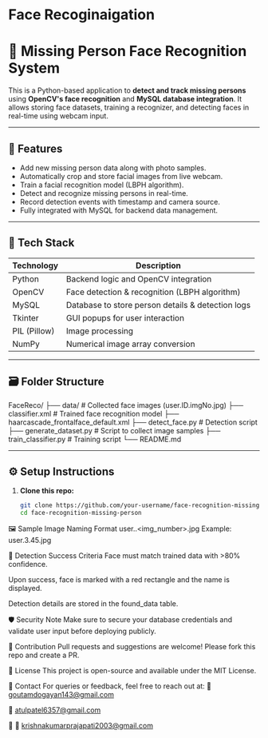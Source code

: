 # Face Recoginaigation

# 👤 Missing Person Face Recognition System

This is a Python-based application to **detect and track missing persons** using **OpenCV's face recognition** and **MySQL database integration**. It allows storing face datasets, training a recognizer, and detecting faces in real-time using webcam input.

---

## 🚀 Features

- Add new missing person data along with photo samples.
- Automatically crop and store facial images from live webcam.
- Train a facial recognition model (LBPH algorithm).
- Detect and recognize missing persons in real-time.
- Record detection events with timestamp and camera source.
- Fully integrated with MySQL for backend data management.

---

## 🧰 Tech Stack

| Technology | Description |
|------------|-------------|
| Python | Backend logic and OpenCV integration |
| OpenCV | Face detection & recognition (LBPH algorithm) |
| MySQL | Database to store person details & detection logs |
| Tkinter | GUI popups for user interaction |
| PIL (Pillow) | Image processing |
| NumPy | Numerical image array conversion |

---

## 🗃️ Folder Structure

FaceReco/
├── data/ # Collected face images (user.ID.imgNo.jpg)
├── classifier.xml # Trained face recognition model
├── haarcascade_frontalface_default.xml
├── detect_face.py # Detection script
├── generate_dataset.py # Script to collect image samples
├── train_classifier.py # Training script
└── README.md


---

## ⚙️ Setup Instructions

1. **Clone this repo:**
   ```bash
   git clone https://github.com/your-username/face-recognition-missing-person.git
   cd face-recognition-missing-person
🖼️ Sample Image Naming Format
user.<id>.<img_number>.jpg
Example: user.3.45.jpg


📸 Detection Success Criteria
Face must match trained data with >80% confidence.

Upon success, face is marked with a red rectangle and the name is displayed.

Detection details are stored in the found_data table.

🛡️ Security Note
Make sure to secure your database credentials and validate user input before deploying publicly.

🙌 Contribution
Pull requests and suggestions are welcome! Please fork this repo and create a PR.

📄 License
This project is open-source and available under the MIT License.

💬 Contact
For queries or feedback, feel free to reach out at:
📧  goutamdogayan143@gmail.com

📧  atulpatel6357@gmail.com

📧 📧 krishnakumarprajapati2003@gmail.com
